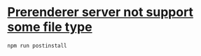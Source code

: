 # [Prerenderer server not support some file type](https://github.com/Tribex/prerenderer/pull/24)

```sh
npm run postinstall
```
